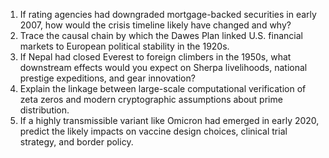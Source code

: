 1. If rating agencies had downgraded mortgage-backed securities in early 2007, how would the crisis timeline likely have changed and why?
2. Trace the causal chain by which the Dawes Plan linked U.S. financial markets to European political stability in the 1920s.
3. If Nepal had closed Everest to foreign climbers in the 1950s, what downstream effects would you expect on Sherpa livelihoods, national prestige expeditions, and gear innovation?
4. Explain the linkage between large-scale computational verification of zeta zeros and modern cryptographic assumptions about prime distribution.
5. If a highly transmissible variant like Omicron had emerged in early 2020, predict the likely impacts on vaccine design choices, clinical trial strategy, and border policy.
